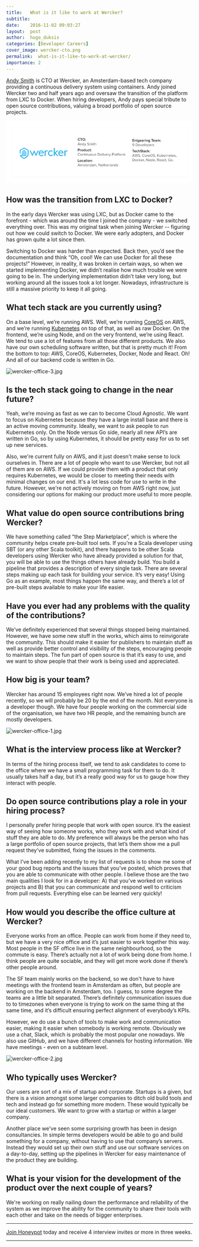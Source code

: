 ```yaml
---
title:   What is it like to work at Wercker?
subtitle:
date:    2016-11-02 09:03:27
layout:  post
author:  hugo_duksis
categories: [Developer Careers]
cover_image: wercker-cto.png
permalink:  what-is-it-like-to-work-at-wercker/
importance: 2
---
```

[Andy Smith](https://www.linkedin.com/in/termie) is CTO at Wercker, an Amsterdam-based tech company providing a continuous delivery system using containers. Andy joined Wercker two and half years ago and oversaw the transition of the platform from LXC to Docker. When hiring developers, Andy pays special tribute to open source contributions, valuing a broad
portfolio of open source projects.

<!--more--> 

![wercker-box.png](/assets/images/wercker-box.png)

## How was the transition from LXC to Docker?

In the early days Wercker was using LXC, but as Docker came to the forefront - which was around the time I joined the company - we switched everything over. This was my original task when joining Wercker -- figuring out how we could switch to Docker. We were early adopters, and Docker has grown quite a lot since then. 


Switching to Docker was harder than expected. Back then, you’d see the documentation and think “Oh, cool! We can use Docker for all these projects!” However, in reality, it was broken in certain ways, so when we started implementing Docker, we didn’t realise how much trouble we were going to be in. The underlying implementation didn’t take very long, but working around all the issues took a lot longer. Nowadays, infrastructure is still a massive priority to keep it all going. 


## What tech stack are you currently using?

On a base level, we’re running AWS. Well, we’re running [CoreOS](https://coreos.com/) on AWS, and we’re running [Kubernetes](http://kubernetes.io) on top of that, as well as raw Docker. On the frontend, we’re using Node, and on the very frontend, we’re using React. We tend to use a lot of features from all those different products. We also have our own scheduling software written, but that is pretty much it! From the bottom to top: AWS, CoreOS, Kubernetes, Docker, Node and React. Oh! And all of our backend code is written in Go. 

![wercker-office-3.jpg](/assets/images/wercker-office-3.jpg)

## Is the tech stack going to change in the near future?

Yeah, we’re moving as fast as we can to become Cloud Agnostic. We want to focus on Kubernetes because they have a large install base and there is an active moving community. Ideally, we want to ask people to run Kubernetes only. On the Node versus Go side, nearly all new API’s are written in Go, so by using Kubernetes, it should be pretty easy for us to set up new services. 

Also, we're current fully on AWS, and it just doesn't make sense to lock ourselves in. There are a lot of people who want to use Wercker, but not all of them are on AWS. If we could provide them with a product that only requires Kubernetes, we would be closer to meeting their needs with minimal changes on our end. It's a lot less code for use to write in the future. However, we're not actively moving on from AWS right now, just considering our options for making our product more useful to more people.


## What value do open source contributions bring Wercker? 

We have something called “the Step Marketplace”, which is where the community helps create pre-built tool sets. If you’re a Scala developer using SBT (or any other Scala toolkit), and there happens to be other Scala developers using Wercker who have already provided a solution for that, you will be able to use the things others have already build. You build a pipeline that provides a description of every single task. There are several steps making up each task for building your service. It’s very easy! Using Go as an example, most things happen the same way, and there’s a lot of pre-built steps available to make your life easier. 


## Have you ever had any problems with the quality of the contributions? 

We’ve definitely experienced that several things stopped being maintained. However, we have some new stuff in the works, which aims to reinvigorate the community. This should make it easier for publishers to maintain stuff as well as provide better control and visibility of the steps, encouraging people to maintain steps. The fun part of open source is that it’s easy to use, and we want to show people that their work is being used and appreciated. 


## How big is your team?

Wercker has around 15 employees right now. We’ve hired a lot of people recently, so we will probably be 20 by the end of the month. Not everyone is a developer though. We have four people working on the commercial side of the organisation, we have two HR people, and the remaining bunch are mostly developers. 

![wercker-office-1.jpg](/assets/images/wercker-office-1.jpg)


## What is the interview process like at Wercker? 
In terms of the hiring process itself, we tend to ask candidates to come to the office where we have a small programming task for them to do. It usually takes half a day, but it’s a really good way for us to gauge how they interact with people.


## Do open source contributions play a role in your hiring process?

I personally prefer hiring people that work with open source. It’s the easiest way of seeing how someone works, who they work with and what kind of stuff they are able to do. My preference will always be the person who has a large portfolio of open source projects, that let’s them show me a pull request they’ve submitted, fixing the issues in the comments. 


What I’ve been adding recently to my list of requests is to show me some of your good bug reports and the issues that you’ve posted, which proves that you are able to communicate with other people. I believe those are the two main qualities I look for in a developer: A) that you’ve worked on various projects and B) that you can communicate and respond well to criticism from pull requests. Everything else can be learned very quickly! 


## How would you describe the office culture at Wercker?

Everyone works from an office. People can work from home if they need to, but we have a very nice office and it’s just easier to work together this way. Most people in the SF office live in the same neighbourhood, so the commute is easy. There’s actually not a lot of work being done from home. I think people are quite sociable, and they will get more work done if there’s other people around. 


The SF team mainly works on the backend, so we don't have to have meetings with the frontend team in Amsterdam as often, but people are working on the backend in Amsterdam, too. I guess, to some degree the teams are a little bit separated. There’s definitely communication issues due to to timezones when everyone is trying to work on the same thing at the same time, and it’s difficult ensuring perfect alignment of everybody’s KPIs. 


However, we do use a bunch of tools to make work and communication easier, making it easier when somebody is working remote. Obviously we use a chat, Slack, which is probably the most popular one nowadays. We also use GitHub, and we have different channels for hosting information. We have meetings - even on a subteam level. 


![wercker-office-2.jpg](/assets/images/wercker-office-2.jpg)


## Who typically uses Wercker?
Our users are sort of a mix of startup and corporate. Startups is a given, but there is a vision amongst some larger companies to ditch old build tools and tech and instead go for something more modern. These would typically be our ideal customers. We want to grow with a startup or within a larger company. 


Another place we've seen some surprising growth has been in design consultancies. In simple terms developers would be able to go and build something for a company, without having to use that company’s servers. Instead they would set up their own stuff and use our software services on a day-to-day, setting up the pipelines in Wercker for easy maintenance of the product they are building. 


## What is your vision for the development of the product over the next couple of years?

We're working on really nailing down the performance and reliability of the system as we improve the ability for the community to share their tools with each other and take on the needs of bigger enterprises.

* * *

[Join Honeypot](https://app.honeypot.io/users/sign_up?utm_source=blog&utm_medium=organic&utm_term=e&utm_content=161101&utm_campaign=dev-no) today and receive 4 interview invites or more in three weeks. 

* * *
